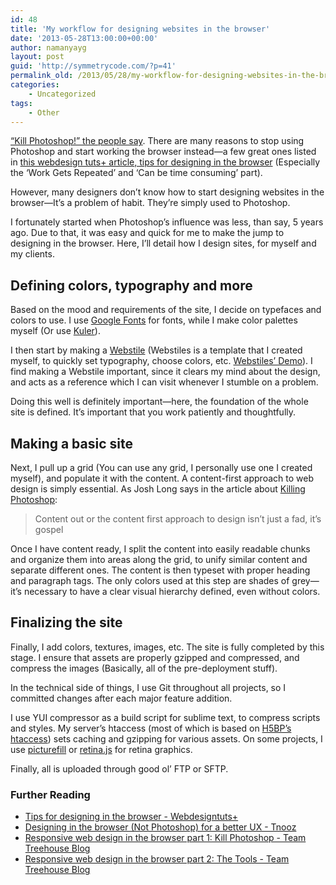 ```yaml
---
id: 48
title: 'My workflow for designing websites in the browser'
date: '2013-05-28T13:00:00+00:00'
author: namanyayg
layout: post
guid: 'http://symmetrycode.com/?p=41'
permalink_old: /2013/05/28/my-workflow-for-designing-websites-in-the-browser/
categories:
    - Uncategorized
tags:
    - Other
---
```


[“Kill Photoshop!” the people say](http://blog.teamtreehouse.com/responsive-web-design-in-the-browser-part-1-kill-photoshop). There are many reasons to stop using Photoshop and start working the browser instead—a few great ones listed in [this webdesign tuts+ article, tips for designing in the browser](http://webdesign.tutsplus.com/articles/workflow/tips-for-designing-in-the-browser/) (Especially the ‘Work Gets Repeated’ and ‘Can be time consuming’ part).

However, many designers don’t know how to start designing websites in the browser—It’s a problem of habit. They’re simply used to Photoshop.

I fortunately started when Photoshop’s influence was less, than say, 5 years ago. Due to that, it was easy and quick for me to make the jump to designing in the browser. Here, I’ll detail how I design sites, for myself and my clients.

## Defining colors, typography and more

Based on the mood and requirements of the site, I decide on typefaces and colors to use. I use [Google Fonts](http://www.google.com/fonts) for fonts, while I make color palettes myself (Or use [Kuler](http://kuler.adobe.com/)).

I then start by making a [Webstile](http://webstiles.namanyayg.com/) (Webstiles is a template that I created myself, to quickly set typography, choose colors, etc. [Webstiles’ Demo](http://webstiles.namanyayg.com/demo)). I find making a Webstile important, since it clears my mind about the design, and acts as a reference which I can visit whenever I stumble on a problem.

Doing this well is definitely important—here, the foundation of the whole site is defined. It’s important that you work patiently and thoughtfully.

## Making a basic site

Next, I pull up a grid (You can use any grid, I personally use one I created myself), and populate it with the content. A content-first approach to web design is simply essential. As Josh Long says in the article about [Killing Photoshop](http://blog.teamtreehouse.com/responsive-web-design-in-the-browser-part-1-kill-photoshop):

> Content out or the content first approach to design isn’t just a fad, it’s gospel

Once I have content ready, I split the content into easily readable chunks and organize them into areas along the grid, to unify similar content and separate different ones. The content is then typeset with proper heading and paragraph tags. The only colors used at this step are shades of grey—it’s necessary to have a clear visual hierarchy defined, even without colors.

## Finalizing the site

Finally, I add colors, textures, images, etc. The site is fully completed by this stage. I ensure that assets are properly gzipped and compressed, and compress the images (Basically, all of the pre-deployment stuff).

In the technical side of things, I use Git throughout all projects, so I committed changes after each major feature addition.

I use YUI compressor as a build script for sublime text, to compress scripts and styles. My server’s htaccess (most of which is based on [H5BP’s htaccess](https://github.com/h5bp/html5boilerplate.com/blob/master/src/.htaccess)) sets caching and gzipping for various assets. On some projects, I use [picturefill](https://github.com/scottjehl/picturefill) or [retina.js](http://retinajs.com/) for retina graphics.

Finally, all is uploaded through good ol’ FTP or SFTP.

<footer class="further-reading" markdown="1">

### Further Reading

- [Tips for designing in the browser - Webdesigntuts+](http://webdesign.tutsplus.com/articles/workflow/tips-for-designing-in-the-browser/)
- [Designing in the browser (Not Photoshop) for a better UX - Tnooz](http://www.tnooz.com/2013/04/29/news/designing-in-the-browser-not-photoshop-for-a-better-user-experience/)
- [Responsive web design in the browser part 1: Kill Photoshop - Team Treehouse Blog](http://blog.teamtreehouse.com/responsive-web-design-in-the-browser-part-1-kill-photoshop)
- [Responsive web design in the browser part 2: The Tools - Team Treehouse Blog](http://blog.teamtreehouse.com/responsive-web-design-in-the-browser-part-2-the-tools)

</footer>